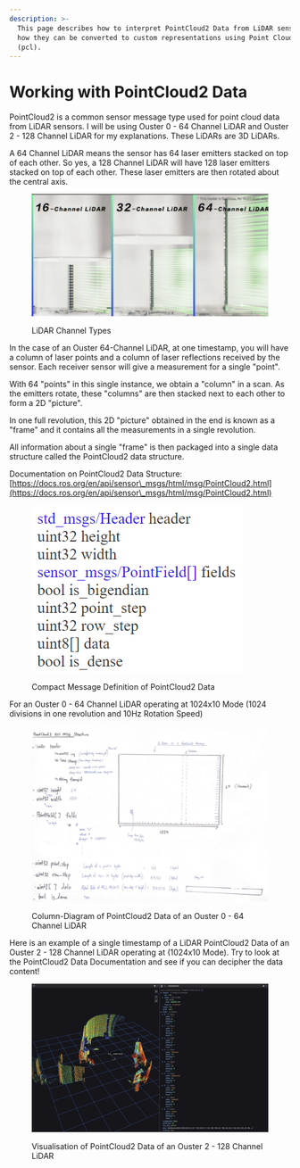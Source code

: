 ```yaml
---
description: >-
  This page describes how to interpret PointCloud2 Data from LiDAR sensors and
  how they can be converted to custom representations using Point Cloud Library
  (pcl).
---
```


# Working with PointCloud2 Data

PointCloud2 is a common sensor message type used for point cloud data from LiDAR sensors. I will be using Ouster 0 - 64 Channel LiDAR and Ouster 2 - 128 Channel LiDAR for my explanations. These LiDARs are 3D LiDARs.

A 64 Channel LiDAR means the sensor has 64 laser emitters stacked on top of each other. So yes, a 128 Channel LiDAR will have 128 laser emitters stacked on top of each other. These laser emitters are then rotated about the central axis.&#x20;

<figure><img src="../../../.gitbook/assets/image (5) (1).png" alt=""><figcaption><p>LiDAR Channel Types</p></figcaption></figure>

In the case of an Ouster 64-Channel LiDAR, at one timestamp, you will have a column of laser points and a column of laser reflections received by the sensor. Each receiver sensor will give a measurement for a single "point".&#x20;

With 64 "points" in this single instance, we obtain a "column" in a scan. As the emitters rotate, these "columns" are then stacked next to each other to form a 2D "picture".&#x20;

In one full revolution, this 2D "picture" obtained in the end is known as a "frame" and it contains all the measurements in a single revolution.&#x20;

All information about a single "frame" is then packaged into a single data structure called the PointCloud2 data structure.

Documentation on PointCloud2 Data Structure: [https://docs.ros.org/en/api/sensor\_msgs/html/msg/PointCloud2.html](https://docs.ros.org/en/api/sensor\_msgs/html/msg/PointCloud2.html)

<figure><img src="../../../.gitbook/assets/image (1) (1).png" alt=""><figcaption><p>Compact Message Definition of PointCloud2 Data</p></figcaption></figure>



For an Ouster 0 - 64 Channel LiDAR operating at 1024x10 Mode (1024 divisions in one revolution and 10Hz Rotation Speed)

<figure><img src="../../../.gitbook/assets/image (3) (1).png" alt=""><figcaption><p>Column-Diagram of PointCloud2 Data of an Ouster 0 - 64 Channel LiDAR</p></figcaption></figure>



Here is an example of a single timestamp of a LiDAR PointCloud2 Data of an Ouster 2 - 128 Channel LiDAR operating at (1024x10 Mode). Try to look at the PointCloud2 Data Documentation and see if you can decipher the data content!

<figure><img src="../../../.gitbook/assets/image (7).png" alt=""><figcaption><p>Visualisation of PointCloud2 Data of an Ouster 2 - 128 Channel LiDAR</p></figcaption></figure>

